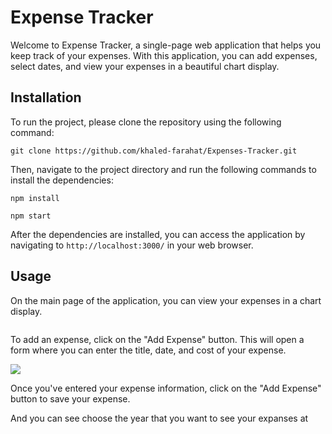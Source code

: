 # Expense Tracker

Welcome to Expense Tracker, a single-page web application that helps you keep track of your expenses. With this application, you can add expenses, select dates, and view your expenses in a beautiful chart display.

## Installation

To run the project, please clone the repository using the following command:

`git clone https://github.com/khaled-farahat/Expenses-Tracker.git`

Then, navigate to the project directory and run the following commands to install the dependencies:

`npm install`

`npm start`

After the dependencies are installed, you can access the application by navigating to `http://localhost:3000/` in your web browser.

## Usage

On the main page of the application, you can view your expenses in a chart display.

<img src=".\publicReadme\main.png" alt="">

To add an expense, click on the "Add Expense" button. This will open a form where you can enter the title, date, and cost of your expense.

<img src=".\publicReadme\newExpanse.png">

Once you've entered your expense information, click on the "Add Expense" button to save your expense.

And you can see choose the year that you want to see your expanses at

<img title="" src="./publicReadme/years.png" alt="">

# 

